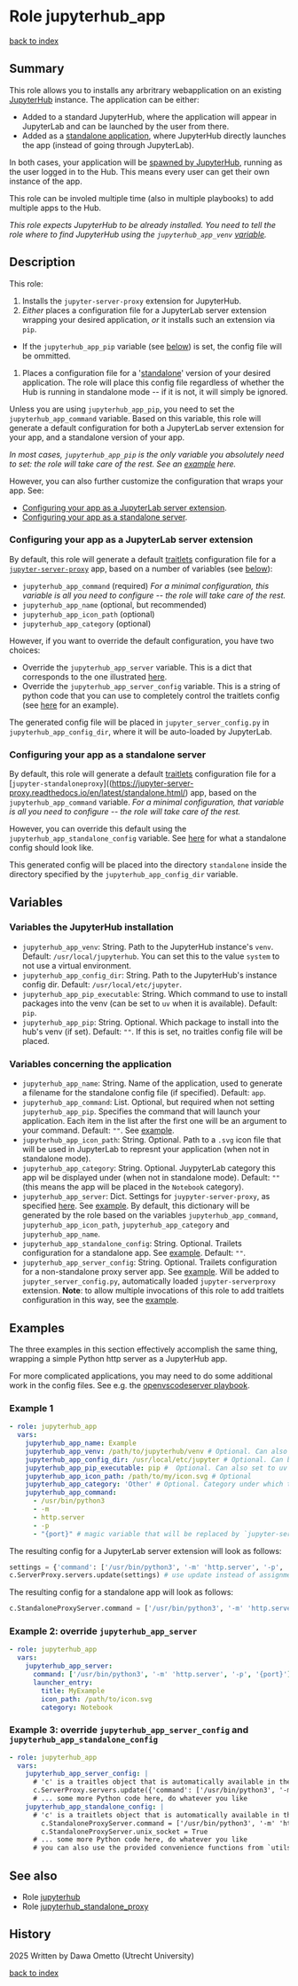 # Role jupyterhub_app
[back to index](../index.md#Roles)

## Summary

This role allows you to installs any arbritrary webapplication on an existing [JupyterHub](./jupyterhub.md) instance. The application can be either:

- Added to a standard JupyterHub, where the application will appear in JupyterLab and can be launched by the user from there.
- Added as a [standalone application](./jupyterhub_standalone_proxy.md), where JupyterHub directly launches the app (instead of going through JupyterLab).

In both cases, your application will be [spawned by JupyterHub](./jupyterhub.md#authentication-and-authorization), running as the user logged in to the Hub. This means every user can get their own instance of the app.

This role can be involed multiple time (also in multiple playbooks) to add multiple apps to the Hub.

*This role expects JupyterHub to be already installed. You need to tell the role where to find JupyterHub using the `jupyterhub_app_venv` [variable](#variables).*

## Description

This role:

1. Installs the `jupyter-server-proxy` extension for JupyterHub.
1. *Either* places a configuration file for a JupyterLab server extension wrapping your desired application, *or* it installs such an extension via `pip`.
  - If the `jupyterhub_app_pip` variable (see [below](#variables)) is set, the config file will be ommitted.
1. Places a configuration file for a '[standalone](./jupyterhub_standalone_proxy.md)' version of your desired application. The role will place this config file regardless of whether the Hub is running in standalone mode -- if it is not, it will simply be ignored.

Unless you are using `jupyterhub_app_pip`, you need to set the `jupyterhub_app_command` variable. Based on this variable, this role will generate a default configuration for both a JupyterLab server extension for your app, and a standalone version of your app.

*In most cases, `jupyterhub_app_pip` is the only variable you absolutely need to set: the role will take care of the rest. See an [example](#example-1) here.*

However, you can also further customize the configuration that wraps your app. See:

- [Configuring your app as a JupyterLab server extension](#configuring-your-app-as-a-jupyterlab-server-extension).
- [Configuring your app as a standalone server](#configuring-your-app-as-a-standalone-server).

### Configuring your app as a JupyterLab server extension

By default, this role will generate a default [traitlets](https://jupyter-server-proxy.readthedocs.io/en/latest/server-process.html#specifying-config-via-traitlets) configuration file for a [`jupyter-server-proxy`](https://jupyter-server-proxy.readthedocs.io/) app, based on a number of variables (see [below](#variables)):

- `jupyterhub_app_command` (required) *For a minimal configuration, this variable is all you need to configure -- the role will take care of the rest.*
- `jupyterhub_app_name` (optional, but recommended)
- `jupyterhub_app_icon_path` (optional)
- `jupyterhub_app_category` (optional)

However, if you want to override the default configuration, you have two choices:

- Override the `jupyterhub_app_server` variable. This is a dict that corresponds to the one illustrated [here](https://jupyter-server-proxy.readthedocs.io/en/latest/server-process.html#server-process-options).
- Override the `jupyterhub_app_server_config` variable. This is a string of python code that you can use to completely control the traitlets config (see [here](https://jupyter-server-proxy.readthedocs.io/en/latest/server-process.html#specifying-config-via-traitlets) for an example).

The generated config file will be placed in `jupyter_server_config.py` in `jupyterhub_app_config_dir`, where it will be auto-loaded by JupyterLab.

### Configuring your app as a standalone server

By default, this role will generate a default [traitlets](https://jupyter-server-proxy.readthedocs.io/en/latest/standalone.html#configuration-via-traitlets) configuration file for a [`jupyter-standaloneproxy`]((https://jupyter-server-proxy.readthedocs.io/en/latest/standalone.html/) app, based on the `jupyterhub_app_command` variable. *For a minimal configuration, that variable is all you need to configure -- the role will take care of the rest.*

However, you can override this default using the `jupyterhub_app_standalone_config` variable. See [here](./jupyterhub_standalone_proxy.md#configuration-option-2) for what a standalone config should look like.

This generated config will be placed into the directory `standalone` inside the directory specified by the `jupyterhub_app_config_dir` variable.

## Variables

### Variables the JupyterHub installation

- `jupyterhub_app_venv`: String. Path to the JupyterHub instance's `venv`. Default: `/usr/local/jupyterhub`. You can set this to the value `system` to not use a virtual environment.
- `jupyterhub_app_config_dir`: String. Path to the JupyterHub's instance config dir. Default: `/usr/local/etc/jupyter`.
- `jupyterhub_app_pip_executable`: String. Which command to use to install packages into the venv (can be set to `uv` when it is available). Default: `pip`.
- `jupyterhub_app_pip`: String. Optional. Which package to install into the hub's venv (if set). Default: `""`. If this is set, no traitles config file will be placed.

### Variables concerning the application

- `jupyterhub_app_name`: String. Name of the application, used to generate a filename for the standalone config file (if specified). Default: `app`.
- `jupyterhub_app_command`: List. Optional, but required when not setting `jupyterhub_app_pip`. Specifies the command that will launch your application. Each item in the list after the first one will be an argument to your command. Default: `""`. See [example](#example-1).
- `jupyterhub_app_icon_path`: String. Optional. Path to a `.svg` icon file that will be used in JupyterLab to represnt your application (when not in standalone mode).
- `jupyterhub_app_category`: String. Optional. JuypyterLab category this app wil be displayed under (when not in standalone mode). Default: `""` (this means the app will be placed in the `Notebook` category).
- `jupyterhub_app_server`: Dict. Settings for `juypyter-server-proxy`, as specified [here](https://jupyter-server-proxy.readthedocs.io/en/latest/server-process.html#server-process-options). See [example](#example-2-override-jupyterhub_app_server). By default, this dictionary will be generated by the role based on the variables `jupyterhub_app_command`, `jupyterhub_app_icon_path`, `jupyterhub_app_category` and `jupyterhub_app_name`.
- `jupyterhub_app_standalone_config`: String. Optional. Trailets configuration for a standalone app. See [example](#example-3-override-jupyterhub_app_server_config-and-jupyterhub_app_standalone_config). Default: `""`.
- `jupyterhub_app_server_config`: String. Optional. Trailets configuration for a non-standalone proxy server app. See [example](#example-2-override-jupyterhub_app_server). Will be added to `jupyter_server_config.py`, automatically loaded `jupyter-serverproxy` extension. **Note**: to allow multiple invocations of this role to add traitlets configuration in this way, see the [example](#jupyterhub_app_server_config).

## Examples

The three examples in this section effectively accomplish the same thing, wrapping a simple Python http server as a JupyterHub app.

For more complicated applications, you may need to do some additional work in the config files. See e.g. the [openvscodeserver playbook](../../playbooks/openvscodeserver.yml).

### Example 1

```yaml
- role: jupyterhub_app
  vars:
    jupyterhub_app_name: Example
    jupyterhub_app_venv: /path/to/jupyterhub/venv # Optional. Can also be set to 'system'
    jupyterhub_app_config_dir: /usr/local/etc/jupyter # Optional. Can be any path in which JupyterHub looks for config files.
    jupyterhub_app_pip_executable: pip #  Optional. Can also set to uv if it's available, for better performance.
    jupyterhub_app_icon_path: /path/to/my/icon.svg # Optional
    jupyterhub_app_category: 'Other' # Optional. Category under which the app will be displayed in JupyterLab
    jupyterhub_app_command:
      - /usr/bin/python3
      - -m
      - http.server
      - -p
      - "{port}" # magic variable that will be replaced by `jupyter-server-proxy` with the port on which the Hub will spawn the instance. See: https://jupyter-server-proxy.readthedocs.io/en/latest/server-process.html#server-process-options
```

The resulting config for a JupyterLab server extension will look as follows:

```python
settings = {'command': ['/usr/bin/python3', '-m' 'http.server', '-p', '{port}'], 'launcher_entry': {'icon_path': '/path/to/my/icon.svg', 'category': 'Other'} }
c.ServerProxy.servers.update(settings) # use update instead of assignment so multiple apps can be added to the config.
```

The resulting config for a standalone app will look as follows:

```python
c.StandaloneProxyServer.command = ['/usr/bin/python3', '-m' 'http.server', '-p', '{port}']
```

### Example 2: override `jupyterhub_app_server`

```yaml
- role: jupyterhub_app
  vars:
    jupyterhub_app_server:
      command: ['/usr/bin/python3', '-m' 'http.server', '-p', '{port}']
      launcher_entry:
        title: MyExample
        icon_path: /path/to/icon.svg
        category: Notebook
```

### Example 3: override `jupyterhub_app_server_config` and `jupyterhub_app_standalone_config`

```yaml
- role: jupyterhub_app
  vars:
    jupyterhub_app_server_config: |
      # 'c' is a traitles object that is automatically available in the config file
      c.ServerProxy.servers.update({'command': ['/usr/bin/python3', '-m' 'http.server', '-p', '{port}']})
      # ... some more Python code here, do whatever you like
    jupyterhub_app_standalone_config: |
      # 'c' is a traitlets object that is automatically available in the config file
        c.StandaloneProxyServer.command = ['/usr/bin/python3', '-m' 'http.server', '-p', '{unix_socket}']
        c.StandaloneProxyServer.unix_socket = True
      # ... some more Python code here, do whatever you like
      # you can also use the provided convenience functions from `utils.py` here, see the docs for the jupyterhub_standalone_proxy role.
```

## See also

- Role [jupyterhub](./jupyterhub.md)
- Role [jupyterhub_standalone_proxy](./jupyterhub_standalone_proxy.md)

## History
2025 Written by Dawa Ometto (Utrecht University)

[back to index](../index.md#Roles)
